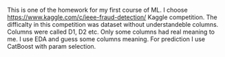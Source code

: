 This is one of the homework for my first course of ML. I choose https://www.kaggle.com/c/ieee-fraud-detection/ Kaggle competition.
The difficalty in this competition was dataset without understandeble columns. Columns were called D1, D2 etc. Only some columns had real meaning to me.
I use EDA and guess some columns meaning. For prediction I use CatBoost with param selection.
